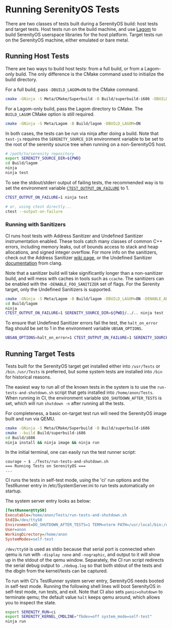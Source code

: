 # Running SerenityOS Tests

There are two classes of tests built during a SerenityOS build: host tests and target tests. Host tests run on the build
machine, and use [Lagom](../../../../../Meta/Lagom/ReadMe.md) to build SerenityOS userspace libraries for the host platform. Target
tests run on the SerenityOS machine, either emulated or bare metal.

## Running Host Tests

There are two ways to build host tests: from a full build, or from a Lagom-only build. The only difference is the CMake
command used to initialize the build directory.

For a full build, pass `-DBUILD_LAGOM=ON` to the CMake command.

```sh
cmake -GNinja -S Meta/CMake/Superbuild -B Build/superbuild-i686 -DBUILD_LAGOM=ON
```

For a Lagom-only build, pass the Lagom directory to CMake. The `BUILD_LAGOM` CMake option is still required.

```sh
cmake -GNinja -S Meta/Lagom -B Build/lagom -DBUILD_LAGOM=ON
```

In both cases, the tests can be run via ninja after doing a build. Note that `test-js` requires the `SERENITY_SOURCE_DIR` environment variable to be set
to the root of the serenity source tree when running on a non-SerenityOS host.

```sh
# /path/to/serenity repository
export SERENITY_SOURCE_DIR=${PWD}
cd Build/lagom
ninja
ninja test
```

To see the stdout/stderr output of failing tests, the recommended way is to set the environment variable [`CTEST_OUTPUT_ON_FAILURE`](https://cmake.org/cmake/help/latest/manual/ctest.1.html#options) to 1.

```sh
CTEST_OUTPUT_ON_FAILURE=1 ninja test

# or, using ctest directly...
ctest --output-on-failure
```

### Running with Sanitizers

CI runs host tests with Address Sanitizer and Undefined Sanitizer instrumentation enabled. These tools catch many
classes of common C++ errors, including memory leaks, out of bounds access to stack and heap allocations, and
signed integer overflow. For more info on the sanitizers, check out the Address Sanitizer [wiki page](https://github.com/google/sanitizers/wiki),
or the Undefined Sanitizer [documentation](https://clang.llvm.org/docs/UndefinedBehaviorSanitizer.html) from clang.

Note that a sanitizer build will take significantly longer than a non-sanitizer build, and will mess with caches in tools such as `ccache`.
The sanitizers can be enabled with the `-DENABLE_FOO_SANITIZER` set of flags. For the Serenity target, only the Undefined Sanitizers is supported.

```sh
cmake -GNinja -S Meta/Lagom -B Build/lagom -DBUILD_LAGOM=ON -DENABLE_ADDRESS_SANITIZER=ON -DENABLE_UNDEFINED_SANITIZER=ON
cd Build/lagom
ninja
CTEST_OUTPUT_ON_FAILURE=1 SERENITY_SOURCE_DIR=${PWD}/../.. ninja test
```

To ensure that Undefined Sanitizer errors fail the test, the `halt_on_error` flag should be set to 1 in the environment variable `UBSAN_OPTIONS`.

```sh
UBSAN_OPTIONS=halt_on_error=1 CTEST_OUTPUT_ON_FAILURE=1 SERENITY_SOURCE_DIR=${PWD}/.. ninja test
```

## Running Target Tests

Tests built for the SerenityOS target get installed either into `/usr/Tests` or `/bin`. `/usr/Tests` is preferred, but
some system tests are installed into `/bin` for historical reasons.

The easiest way to run all of the known tests in the system is to use the `run-tests-and-shutdown.sh` script that gets
installed into `/home/anon/Tests`. When running in CI, the environment variable `$DO_SHUTDOWN_AFTER_TESTS` is set, which
will run `shutdown -n` after running all the tests.

For completeness, a basic on-target test run will need the SerenityOS image built and run via QEMU.

```sh
cmake -GNinja -S Meta/CMake/Superbuild -B Build/superbuild-i686
cmake --build Build/superbuild-i686
cd Build/i686
ninja install && ninja image && ninja run
```

In the initial terminal, one can easily run the test runner script:

```
courage ~ $ ./Tests/run-tests-and-shutdown.sh
=== Running Tests on SerenityOS ===
...
```

CI runs the tests in self-test mode, using the 'ci' run options and the TestRunner entry in /etc/SystemServer.ini to run
tests automatically on startup.

The system server entry looks as below:

```ini
[TestRunner@ttyS0]
Executable=/home/anon/Tests/run-tests-and-shutdown.sh
StdIO=/dev/ttyS0
Environment=DO_SHUTDOWN_AFTER_TESTS=1 TERM=xterm PATH=/usr/local/bin:/usr/bin:/bin
User=anon
WorkingDirectory=/home/anon
SystemModes=self-test
```

`/dev/ttyS0` is used as stdio because that serial port is connected when qemu is run with `-display none` and
`-nographic`, and output to it will show up in the stdout of the qemu window. Separately, the CI run script redirects
the serial debug output to `./debug.log` so that both stdout of the tests and the dbgln from the kernel/tests can be
captured.

To run with CI's TestRunner system server entry, SerenityOS needs booted in self-test mode. Running the following shell
lines will boot SerenityOS in self-test mode, run tests, and exit. Note that CI also sets `panic=shutdown` to terminate qemu;
the default value `halt` keeps qemu around, which allows you to inspect the state.

```sh
export SERENITY_RUN=ci
export SERENITY_KERNEL_CMDLINE="fbdev=off system_mode=self-test"
ninja run
```
